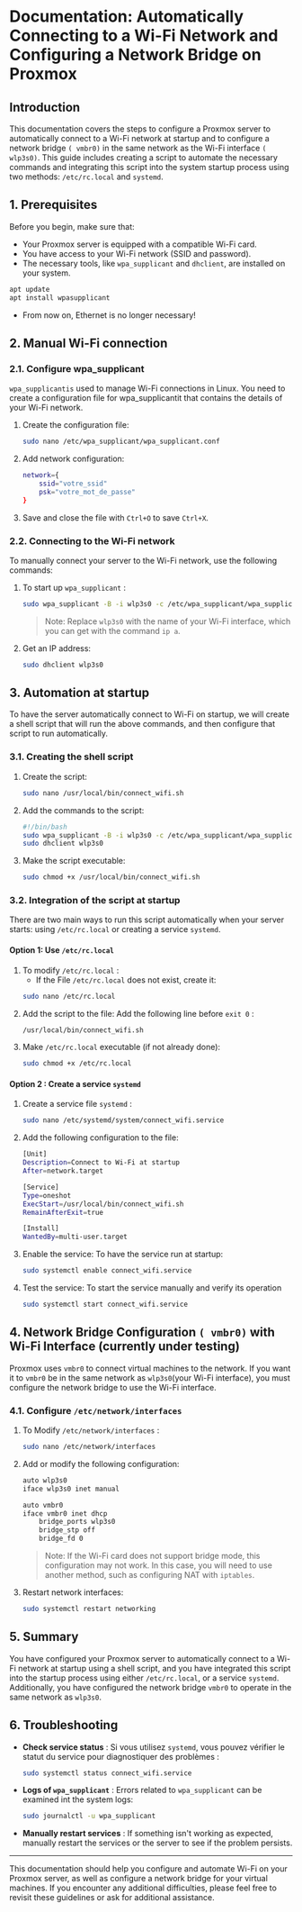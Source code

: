
# Documentation: Automatically Connecting to a Wi-Fi Network and Configuring a Network Bridge on Proxmox

## Introduction
This documentation covers the steps to configure a Proxmox server to automatically connect to a Wi-Fi network at startup and to configure a network bridge `( vmbr0)` in the same network as the Wi-Fi interface `( wlp3s0)`. This guide includes creating a script to automate the necessary commands and integrating this script into the system startup process using two methods: `/etc/rc.local` and `systemd`.

## 1. Prerequisites
Before you begin, make sure that:
- Your Proxmox server is equipped with a compatible Wi-Fi card.
- You have access to your Wi-Fi network (SSID and password).
- The necessary tools, like `wpa_supplicant` and `dhclient`, are installed on your system.
```bash
apt update
apt install wpasupplicant
```
- From now on, Ethernet is no longer necessary!
## 2. Manual Wi-Fi connection

### 2.1. Configure wpa_supplicant
`wpa_supplicantis` used to manage Wi-Fi connections in Linux. You need to create a configuration file for 
wpa_supplicantit that contains the details of your Wi-Fi network.


1. Create the configuration file:
    ```bash
    sudo nano /etc/wpa_supplicant/wpa_supplicant.conf
    ```
2. Add network configuration:
    ```bash
    network={
        ssid="votre_ssid"
        psk="votre_mot_de_passe"
    }
    ```
3. Save and close the file with `Ctrl+O` to save `Ctrl+X`.

### 2.2. Connecting to the Wi-Fi network
To manually connect your server to the Wi-Fi network, use the following commands:

1. To start up `wpa_supplicant` :
    ```bash
    sudo wpa_supplicant -B -i wlp3s0 -c /etc/wpa_supplicant/wpa_supplicant.conf
    ```
    > Note: Replace <name> `wlp3s0` with the name of your Wi-Fi interface, which you can get with the command `ip a`.

2. Get an IP address:
    ```bash
    sudo dhclient wlp3s0
    ```

## 3. Automation at startup
To have the server automatically connect to Wi-Fi on startup, we will create a shell script that will run the above commands, and then configure that script to run automatically.

### 3.1. Creating the shell script

1. Create the script:
    ```bash
    sudo nano /usr/local/bin/connect_wifi.sh
    ```
2. Add the commands to the script:
    ```bash
    #!/bin/bash
    sudo wpa_supplicant -B -i wlp3s0 -c /etc/wpa_supplicant/wpa_supplicant.conf
    sudo dhclient wlp3s0
    ```
3. Make the script executable:
    ```bash
    sudo chmod +x /usr/local/bin/connect_wifi.sh
    ```

### 3.2. Integration of the script at startup
There are two main ways to run this script automatically when your server starts: using `/etc/rc.local` or creating a service `systemd`.

#### Option 1: Use `/etc/rc.local`

1. To modify `/etc/rc.local` :
    - If the File `/etc/rc.local` does not exist, create it:
    ```bash
    sudo nano /etc/rc.local
    ```
2. Add the script to the file:
    Add the following line before `exit 0` :
    ```bash
    /usr/local/bin/connect_wifi.sh
    ```
3. Make `/etc/rc.local` executable (if not already done):
    ```bash
    sudo chmod +x /etc/rc.local
    ```

#### Option 2 : Create a service `systemd`

1. Create a service file `systemd` :
    ```bash
    sudo nano /etc/systemd/system/connect_wifi.service
    ```
2. Add the following configuration to the file:
    ```bash
    [Unit]
    Description=Connect to Wi-Fi at startup
    After=network.target

    [Service]
    Type=oneshot
    ExecStart=/usr/local/bin/connect_wifi.sh
    RemainAfterExit=true

    [Install]
    WantedBy=multi-user.target
    ```
3. Enable the service:
    To have the service run at startup:
    ```bash
    sudo systemctl enable connect_wifi.service
    ```
4. Test the service:
    To start the service manually and verify its operation
    ```bash
    sudo systemctl start connect_wifi.service
    ```

## 4. Network Bridge Configuration `( vmbr0)` with Wi-Fi Interface (currently under testing)
Proxmox uses `vmbr0` to connect virtual machines to the network. If you want it to `vmbr0` be in the same network as `wlp3s0`(your Wi-Fi interface), you must configure the network bridge to use the Wi-Fi interface.
### 4.1. Configure `/etc/network/interfaces`

1. To Modify `/etc/network/interfaces` :
    ```bash
    sudo nano /etc/network/interfaces
    ```
2. Add or modify the following configuration:
    ```bash
    auto wlp3s0
    iface wlp3s0 inet manual

    auto vmbr0
    iface vmbr0 inet dhcp
        bridge_ports wlp3s0
        bridge_stp off
        bridge_fd 0
    ```
    > Note: If the Wi-Fi card does not support bridge mode, this configuration may not work. In this case, you will need to use another method, such as configuring NAT with `iptables`.
    
3. Restart network interfaces:
    ```bash
    sudo systemctl restart networking
    ```

## 5. Summary
You have configured your Proxmox server to automatically connect to a Wi-Fi network at startup using a shell script, and you have integrated this script into the startup process using either `/etc/rc.local`, or a service `systemd`. Additionally, you have configured the network bridge `vmbr0` to operate in the same network as `wlp3s0`.

## 6. Troubleshooting

- **Check service status** : Si vous utilisez `systemd`, vous pouvez vérifier le statut du service pour diagnostiquer des problèmes :
    ```bash
    sudo systemctl status connect_wifi.service
    ```
- **Logs of `wpa_supplicant`** : Errors related to `wpa_supplicant` can be examined int the system logs:
    ```bash
    sudo journalctl -u wpa_supplicant
    ```
- **Manually restart services** : If something isn't working as expected, manually restart the services or the server to see if the problem persists.

---

This documentation should help you configure and automate Wi-Fi on your Proxmox server, as well as configure a network bridge for your virtual machines. If you encounter any additional difficulties, please feel free to revisit these guidelines or ask for additional assistance.

